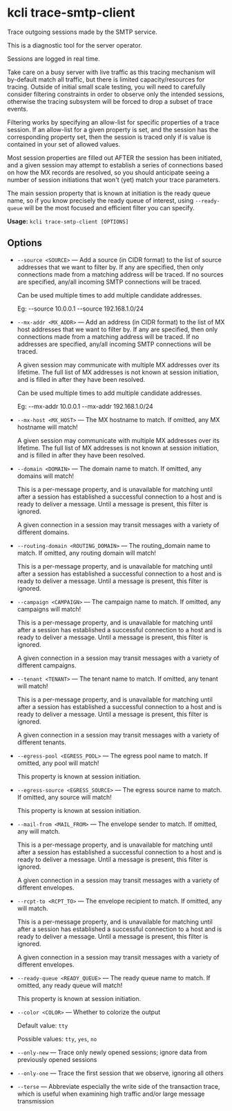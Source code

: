 # kcli trace-smtp-client


Trace outgoing sessions made by the SMTP service.

This is a diagnostic tool for the server operator.

Sessions are logged in real time.

Take care on a busy server with live traffic as this tracing mechanism will by-default match all traffic, but there is limited capacity/resources for tracing.  Outside of initial small scale testing, you will need to carefully consider filtering constraints in order to observe only the intended sessions, otherwise the tracing subsystem will be forced to drop a subset of trace events.

Filtering works by specifying an allow-list for specific properties of a trace session. If an allow-list for a given property is set, and the session has the corresponding property set, then the session is traced only if is value is contained in your set of allowed values.

Most session properties are filled out AFTER the session has been initiated, and a given session may attempt to establish a series of connections based on how the MX records are resolved, so you should anticipate seeing a number of session initiations that won't (yet) match your trace parameters.

The main session property that is known at initiation is the ready queue name, so if you know precisely the ready queue of interest, using `--ready-queue` will be the most focused and efficient filter you can specify.


**Usage:** `kcli trace-smtp-client [OPTIONS]`

## Options


* `--source <SOURCE>` — Add a source (in CIDR format) to the list of source addresses that we want to filter by. If any are specified, then only connections made from a matching address will be traced. If no sources are specified, any/all incoming SMTP connections will be traced.

     Can be used multiple times to add multiple candidate addresses.

     Eg: --source 10.0.0.1 --source 192.168.1.0/24

* `--mx-addr <MX_ADDR>` — Add an address (in CIDR format) to the list of MX host addresses that we want to filter by. If any are specified, then only connections made from a matching address will be traced. If no addresses are specified, any/all incoming SMTP connections will be traced.

     A given session may communicate with multiple MX addresses over its lifetime. The full list of MX addresses is not known at session initiation, and is filled in after they have been resolved.

     Can be used multiple times to add multiple candidate addresses.

     Eg: --mx-addr 10.0.0.1 --mx-addr 192.168.1.0/24

* `--mx-host <MX_HOST>` — The MX hostname to match. If omitted, any MX hostname will match!

     A given session may communicate with multiple MX addresses over its lifetime. The full list of MX addresses is not known at session initiation, and is filled in after they have been resolved.

* `--domain <DOMAIN>` — The domain name to match. If omitted, any domains will match!

     This is a per-message property, and is unavailable for matching until after a session has established a successful connection to a host and is ready to deliver a message. Until a message is present, this filter is ignored.

     A given connection in a session may transit messages with a variety of different domains.

* `--routing-domain <ROUTING_DOMAIN>` — The routing_domain name to match. If omitted, any routing domain will match!

     This is a per-message property, and is unavailable for matching until after a session has established a successful connection to a host and is ready to deliver a message. Until a message is present, this filter is ignored.

* `--campaign <CAMPAIGN>` — The campaign name to match. If omitted, any campaigns will match!

     This is a per-message property, and is unavailable for matching until after a session has established a successful connection to a host and is ready to deliver a message. Until a message is present, this filter is ignored.

     A given connection in a session may transit messages with a variety of different campaigns.

* `--tenant <TENANT>` — The tenant name to match. If omitted, any tenant will match!

     This is a per-message property, and is unavailable for matching until after a session has established a successful connection to a host and is ready to deliver a message. Until a message is present, this filter is ignored.

     A given connection in a session may transit messages with a variety of different tenants.

* `--egress-pool <EGRESS_POOL>` — The egress pool name to match. If omitted, any pool will match!

     This property is known at session initiation.

* `--egress-source <EGRESS_SOURCE>` — The egress source name to match. If omitted, any source will match!

     This property is known at session initiation.

* `--mail-from <MAIL_FROM>` — The envelope sender to match. If omitted, any will match.

     This is a per-message property, and is unavailable for matching until after a session has established a successful connection to a host and is ready to deliver a message. Until a message is present, this filter is ignored.

     A given connection in a session may transit messages with a variety of different envelopes.

* `--rcpt-to <RCPT_TO>` — The envelope recipient to match. If omitted, any will match.

     This is a per-message property, and is unavailable for matching until after a session has established a successful connection to a host and is ready to deliver a message. Until a message is present, this filter is ignored.

     A given connection in a session may transit messages with a variety of different envelopes.

* `--ready-queue <READY_QUEUE>` — The ready queue name to match. If omitted, any ready queue will match!

     This property is known at session initiation.

* `--color <COLOR>` — Whether to colorize the output

    Default value: `tty`

    Possible values: `tty`, `yes`, `no`


* `--only-new` — Trace only newly opened sessions; ignore data from previously opened sessions

* `--only-one` — Trace the first session that we observe, ignoring all others

* `--terse` — Abbreviate especially the write side of the transaction trace, which is useful when examining high traffic and/or large message transmission



